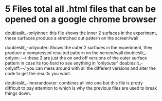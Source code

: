 # 5 Files total all .html files that can be opened on a google chrome browser

doubleslit_-onlyinner: this file shows the inner 2 surfaces in the experiment, these surfaces produce a stretched out pattern on the screen/wall

doubleslit_-onlyouter: Shows the outer 2 surfaces in the experiment, they produce a compressed resulted pattern on the screen/wall
  doubleslit_-onlyon: --\ these 2 are just the on and off versions of the outer surface pattern in case its too hard to see anything in 'onlyouter'
  doubleslit_-onlyoff:--/ you can mess around with all the different versions and alter the code to get the results you want. 
  
doubleslit_-innerandouter: combines all into one but this file is pretty difficult to pay attention to which is why the previous files are used to 
break things down.
